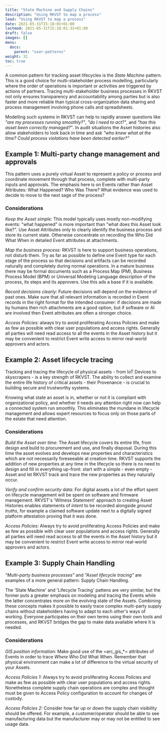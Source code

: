 ```yaml
---
title: "State Machine and Supply Chains"
description: "Using RKVST to map a process"
lead: "Using RKVST to map a process"
date: 2021-05-31T15:18:01+01:00
lastmod: 2021-05-31T15:18:01:31+01:00
draft: false
images: []
menu:
  docs:
    parent: "user-patterns"
weight: 32
toc: true
---
```


A common pattern for tracking asset lifecycles is the *State Machine* pattern. This is a good choice for multi-stakeholder process modelling, particularly where the order of operations is important or activities are triggered by actions of partners. Tracing multi-stakeholder business processes in RKVST not only ensures transparency and accountability among parties but is also faster and more reliable than typical cross-organization data sharing and process management involving phone calls and spreadsheets.

Modelling such systems in RKVST can help to rapidly answer questions like _"are my processes running smoothly?"_, _"do I need to act?"_, and _"has this asset been correctly managed?"_. In audit situations the Asset histories also allow stakeholders to look back in time and ask _"who knew what at the time? Could process violations have been detected earlier?"_

## Example 1: Multi-party change management and approvals

This pattern uses a purely virtual Asset to represent a policy or process and coordinate movement through that process, complete with multi-party inputs and approvals. The emphasis here is on Events rather than Asset Attributes: What Happened? Who Was There? What evidence was used to decide to move to the next sage of the process?

### Considerations

_Keep the Asset simple:_ This model typically uses mostly non-modifying events: "what happened" is more important than "what does this Asset look like?". Use Asset Attributes only to clearly identify the business process and store its current state. Otherwise concentrate on recording the Who Did What When in detailed Event attributes at attachments. 

_Map the business process:_ RKVST is here to support business operations, not disturb them. Try as far as possible to define one Event type for each stage of the process so that decisions and artifacts can be recorded naturally and completely during normal operations. In a mature business there may be formal documents such as a Process Map (PM), Business Process Model (BPM) or Universal Modeling Language description of the process, its steps and its approvers. Use this ads a base if it is available.

_Record decisions clearly:_ Future decisions will depend on the evidence of past ones. Make sure that all relevant information is recorded in Event records in the right format for the intended consumer: if decisions are made by humans then rich attachments are a good option, but if software or AI are involved then Event attributes are often a stronger choice.

_Access Policies:_ always try to avoid proliferating Access Policies and make as few as possible with clear user populations and access rights. Generally all parties will need read access to all the events in the Asset history but it may be convenient to restrict Event write access to mirror real-world approvers and actors.  

## Example 2: Asset lifecycle tracing

Tracking and tracing the lifecycle of physical assets - from IoT Devices to skyscrapers - is a key strength of RKVST. The ability to collect and examine the entire life history of critical assets - their Provenance - is crucial to building secure and trustworthy systems.

Knowing what state an asset is in, whether or not it is compliant with organizational policy, and whether it needs any attention right now can help a connected system run smoothly. This eliminates the mundane in lifecycle management and allows expert resources to focus only on those parts of the estate that need attention.

### Considerations

_Build the Asset over time_: The Asset lifecycle covers its entire life, from design and build to procurement and use, and finally disposal. During this time the asset evolves and develops new properties and characteristics which are not necessarily foreseeable at creation time. RKVST supports the addition of new properties at any time in the lifecycle so there is no need to design and fill in everything up-front: start with a simple - even empty - Asset and let RKVST track and trace the new properties as they naturally occur.

_Verify and confirm security data_: For digital assets a lot of the effort spent on lifecycle management will be spent on software and firmware management. RKVST's 'Witness Statement' approach to creating Asset Histories enables statements of _intent_ to be recorded alongside _ground truths_, for example a claimed software update next to a digitally signed platform attestation proving that it was done.

_Access Policies:_ Always try to avoid proliferating Access Policies and make as few as possible with clear user populations and access rights. Generally all parties will need read access to all the events in the Asset history but it may be convenient to restrict Event write access to mirror real-world approvers and actors.  

## Example 3: Supply Chain Handling

_"Multi-party business processes"_ and _"Asset lifecycle tracing"_ are examples of a more general pattern: Supply Chain Handling.

The 'State Machine' and 'Lifecycle Tracing' pattens are very similar, but the former puts a greater emphasis on modeling and tracing the Events while the latter concentrates more on the evolving state of the Assets. Combining these concepts makes it possible to easily trace complex multi-party supply chains without stakeholders having to adapt to each other's ways of working. Everyone participates on their own terms using their own tools and processes, and RKVST bridges the gap to make data available where it is needed.

### Considerations

_GIS position information_: Make good use of the =arc_gis_*= attributes of Events in order to trace *Where* Who Did What When. Remember that physical environment can make a lot of difference to the virtual security of your Assets.

_Access Policies 1:_ Always try to avoid proliferating Access Policies and make as few as possible with clear user populations and access rights. Nonetheless complete supply chain operations are complex and thought must be given to Access Policy configuration to account for changes of custody. 

_Access Policies 2:_ Consider how far up or down the supply chain visibility should be offered. For example, a customer/operator should be able to see manufacturing data but the manufacturer may or may not be entitled to see usage data.



